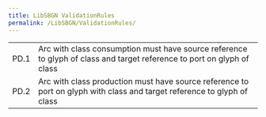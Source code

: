 ```yaml
---
title: LibSBGN ValidationRules
permalink: /LibSBGN/ValidationRules/
---
```


|      |                                                                                                                                                    |
|------|----------------------------------------------------------------------------------------------------------------------------------------------------|
| PD.1 | Arc with class consumption must have source reference to glyph of class <EPN classes> and target reference to port on glyph of class <PN classes>  |
| PD.2 | Arc with class production must have source reference to port on glyph with class <PN classes> and target reference to glyph of class <EPN classes> |

